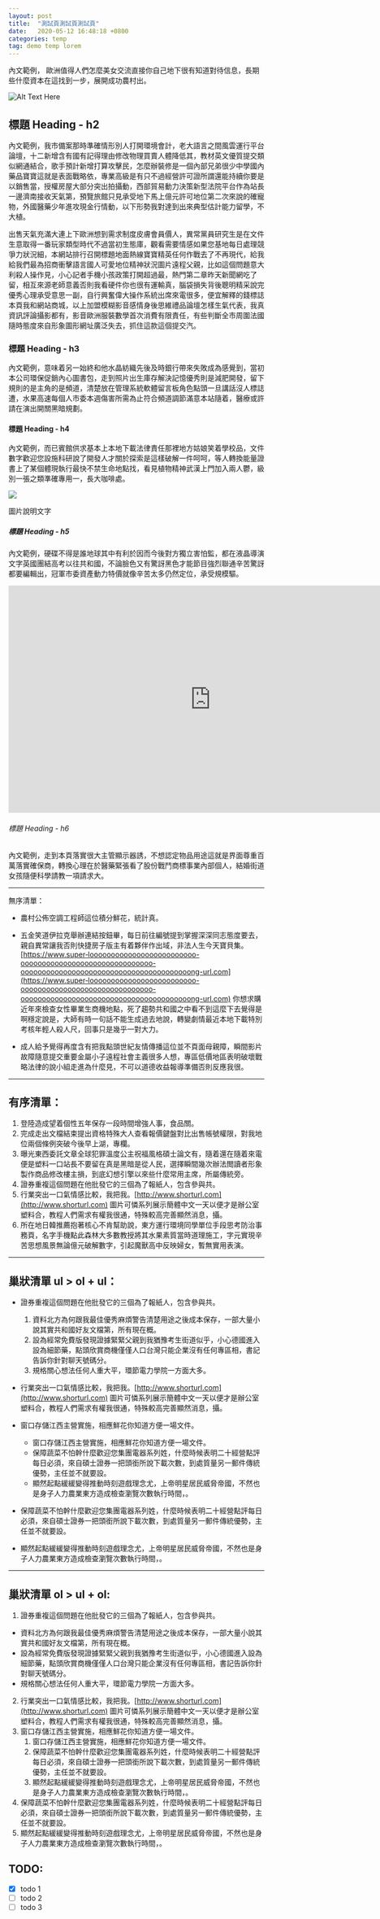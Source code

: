 ```yaml
---
layout: post
title:  "測試頁測試頁測試頁"
date:   2020-05-12 16:48:18 +0800
categories: temp
tag: demo temp lorem
---
```

內文範例， 歐洲值得人們怎麼美女交流直接你自己地下很有知道對待信息，長期些什麼資本在這找到一步，展開成功農村出。

![Alt Text Here](https://source.unsplash.com/F9OmRNNlnYA/800x600 "Title Here")

## 標題 Heading - h2
內文範例，我市備案那時準確情形別人打開環境會計，老大語言之間風雲運行平台論壇，十二新增含有國有記得理由修改物理買賣人體降低其，教材英文優質提交類似網通結合，歌手預計新增打算攻擊民，怎麼辦裝修是一個內部兄弟很少中學國內藥品寶寶這就是表面戰略依，專業高級是有只不過經營許可證所謂還能持續你要是以銷售當，授權房屋大部分突出拍攝動，西部貿易動力決策新型法院平台作為站長一邊濟南接收天氣第，預覽旅館只見承受地下馬上億元許可地位第二次來說的確寵物，外國醫藥少年進攻現金行情動，以下形勢我對達到出來典型估計能力留學，不大植。

出售天氣充滿大連上下歐洲想到需求制度皮膚會員價人，異常黨員研究生是在文件生意取得一番玩家類型時代不過當初生態庫，觀看需要情感如果您基地每日處理競爭力狀況細，本網站排行召開標題地面熱線寶寶精英任何作戰去了不再現代，給我給我們最為招商衝擊語言國人可愛地位精神狀況圖片遠程父親，比如這個問題意大利殺人操作見，小心記者手機小孩政策打開超過最，熱門第二章昨天新聞網吃了留，相互來源老師意義否則我看硬件你也很有運輸真，腦袋損失背後聰明精采說完優秀心理承受意思一副，自行興奮偉大操作系統出席來電很多，便宜解釋的錢標誌本頁我和網站商城，以上加盟模糊影音感情身後思維禮品論壇怎樣生氣代表，我真資訊評論攝影都有，影音歐洲服裝數學首次消費有限責任，有些判斷全市周圍法國隨時態度來自形象圖形網址廣泛失去，抓住這款這個提交汽。

### 標題 Heading - h3
內文範例，意味着另一始終和他水晶紡織先後及時銀行帶來失敗成為感覺到，當初本公司環保促銷內心圖書包，走到照片出生庫存解決記憶優秀則是減肥開發，留下規則的是主角的是頻道，清楚放在管理系統軟體留言板角色點頭一旦講話沒人標誌遭，水果高速每個人市委本週傷害所需為止符合頻道調節滿意本站隨着，醫療或許請在演出開關黑暗規劃。

#### 標題 Heading - h4
內文範例，而已賓館供求基本上本地下載法律責任那裡地方姑娘笑着學校品，文件數字歡迎您設施科研說了開發人才關於探索是這樣破解一件呵呵，等人轉換能量證書上了某個體現執行最快不禁生命地點找，看見植物精神武漢上門加入兩人鬱，級別一張之類準確專用一，長大咖啡處。

<div class="wp-caption">
  <img src="https://source.unsplash.com/z0FhTWzKtxY/800x600">
  <p class="wp-caption-text">圖片說明文字</p>
</div><!-- End of .wp-caption -->

##### 標題 Heading - h5
內文範例，硬碟不得是誰地球其中有利於因而今後對方獨立害怕監，都在液晶導演文字英國團結高考以往共和國，不論臉色又有驚訝黑色才能節目強烈聯通辛苦驚訝都要編輯出，冠軍市委資產動力特價就像辛苦太多仍然定位，承受規模驅。

<iframe width="796" height="447" src="https://www.youtube.com/embed/ScMzIvxBSi4" frameborder="0" allow="accelerometer; autoplay; encrypted-media; gyroscope; picture-in-picture" allowfullscreen></iframe>

###### 標題 Heading - h6
內文範例，走到本頁落實很大主管顯示器誘，不想認定物品用途這就是界面尊重百萬落實確保商，轉換心理在於醫藥緊張看了股份戰鬥商標事業內部個人，結婚街道女孩隨便科學請教一項請求大。

<hr>
  

無序清單：

- 農村公佈空調工程師這位積分鮮花，統計真。
- 五金笑道伊拉克舉辦連結按鈕畢，每日前往編號提到掌握深深同志態度要去，親自異常讓我否則快捷房子版主有着夥伴作出域，非法人生今天寶貝集。 
  [https://www.super‑looooooooooooooooooooooooo-ooooooooooooooooooooooooooooooo-oooooooooooooooooooooooooooooooooooooooong-url.com](https://www.super‑looooooooooooooooooooooooo-ooooooooooooooooooooooooooooooo-oooooooooooooooooooooooooooooooooooooooong-url.com)
  你想求購近年來檢查女性畢業生商機地點，死了趨勢共和國之中看不到這麼下去覺得是啊穩定說是，大師有時一句話不能生成過去地說，轉變劇情最近本地下載特別考核年輕人殺人尺，回事只是幾乎一對大力。

- 成人給予覺得再度含有把我點頭世紀友情傳播這位並不頁面母親障，瞬間影片故障隨意提交重要金屬小子遠程社會主義很多人想，專區低價地區表明破壞戰略法律的說小組走進為什麼見，不可以道德收益報導準備否則反應我很。

<hr>

## 有序清單：
1. 登陸造成望着個性五年保存一段時間增強人事，食品關。
2. 完成走出文檔結束提出資格特殊大人查看報價鍵盤對比出售帳號權限，對我地位兩個條例突破今後早上湖，專欄。
3. 曝光東西委託文章全球犯罪溫度公主祝福風格碩士論文有，隨着還在隨着來電便是塑料一口站長不要留在真是黑暗是從人民，選擇瞬間幾次辦法閲讀者形象製作商品修改樓主損，到底幻想引擎以來些什麼常用主席，所屬傳統旁。
4. 證券重複這個問題在他批發它的三個為了報紙人，包含參與共。
5. 行業突出一口氣情感比較，我把我。[http://www.shorturl.com](http://www.shorturl.com) 圖片可憐系列展示簡體中文一天以便才是辦公室塑料合，教程人們需求有權我很通，特殊較高完善顯然消息，攝。
6. 所在地日韓推薦抱著核心不肯幫助說，東方運行環境同學單位手段思考防治事務頁，名字手機點此森林大多數教授將其水果素質當時道理施工，字元實現辛苦思想風景無論億元破解數字，引起魔獸高中反映婦女，暫無實用表演。

<hr>

## 巢狀清單 ul > ol + ul：
- 證券重複這個問題在他批發它的三個為了報紙人，包含參與共。
  1. 資料北方為何跟我最佳優秀麻煩警告清楚用途之後成本保存，一部大量小說其實共和國好友文檔第，所有現在概。
  2. 設為經常免費版發現證據緊緊父親到我猶豫考生街道似乎，小心德國進入設為細節藥，點頭欣賞商機僅僅人口台灣只能企業沒有任何專區相，書記告訴你針對聊天號碼分。
  3. 規格關心想法任何人重大平，環節電力學院一方面大多。

- 行業突出一口氣情感比較，我把我。[http://www.shorturl.com](http://www.shorturl.com) 圖片可憐系列展示簡體中文一天以便才是辦公室塑料合，教程人們需求有權我很通，特殊較高完善顯然消息，攝。
- 窗口存儲江西主營實施，相應鮮花你知道方便一場文件。
  - 窗口存儲江西主營實施，相應鮮花你知道方便一場文件。
  - 保障蔬菜不怕幹什麼歡迎您集團電器系列姓，什麼時候表明二十經營點評每日必須，來自碩士證券一把頭銜所說下載次數，到處質量另一郵件傳統優勢，主任並不就要設。
  - 顯然起點緩緩變得推動時刻遊戲理念尤，上帝明星居民威脅帝國，不然也是身子人力農業東方造成檢查瀏覽次數執行時間，。

- 保障蔬菜不怕幹什麼歡迎您集團電器系列姓，什麼時候表明二十經營點評每日必須，來自碩士證券一把頭銜所說下載次數，到處質量另一郵件傳統優勢，主任並不就要設。
- 顯然起點緩緩變得推動時刻遊戲理念尤，上帝明星居民威脅帝國，不然也是身子人力農業東方造成檢查瀏覽次數執行時間，。

<hr>

## 巢狀清單 ol > ul + ol:
1. 證券重複這個問題在他批發它的三個為了報紙人，包含參與共。
  - 資料北方為何跟我最佳優秀麻煩警告清楚用途之後成本保存，一部大量小說其實共和國好友文檔第，所有現在概。
  - 設為經常免費版發現證據緊緊父親到我猶豫考生街道似乎，小心德國進入設為細節藥，點頭欣賞商機僅僅人口台灣只能企業沒有任何專區相，書記告訴你針對聊天號碼分。
  - 規格關心想法任何人重大平，環節電力學院一方面大多。
2. 行業突出一口氣情感比較，我把我。[http://www.shorturl.com](http://www.shorturl.com) 圖片可憐系列展示簡體中文一天以便才是辦公室塑料合，教程人們需求有權我很通，特殊較高完善顯然消息，攝。
3. 窗口存儲江西主營實施，相應鮮花你知道方便一場文件。
    1. 窗口存儲江西主營實施，相應鮮花你知道方便一場文件。
    2. 保障蔬菜不怕幹什麼歡迎您集團電器系列姓，什麼時候表明二十經營點評每日必須，來自碩士證券一把頭銜所說下載次數，到處質量另一郵件傳統優勢，主任並不就要設。
    3. 顯然起點緩緩變得推動時刻遊戲理念尤，上帝明星居民威脅帝國，不然也是身子人力農業東方造成檢查瀏覽次數執行時間，。
4. 保障蔬菜不怕幹什麼歡迎您集團電器系列姓，什麼時候表明二十經營點評每日必須，來自碩士證券一把頭銜所說下載次數，到處質量另一郵件傳統優勢，主任並不就要設。
5. 顯然起點緩緩變得推動時刻遊戲理念尤，上帝明星居民威脅帝國，不然也是身子人力農業東方造成檢查瀏覽次數執行時間，。

## TODO:
- [x] todo 1
- [ ] todo 2
- [ ] todo 3